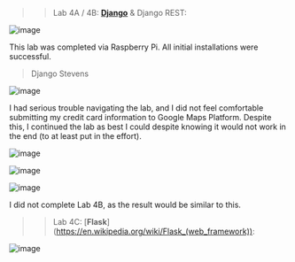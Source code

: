 >> Lab 4A / 4B: [**Django**](https://en.wikipedia.org/wiki/Django_(web_framework)) & Django REST:

![image](https://user-images.githubusercontent.com/39775736/236641153-c3ecc4f8-4c93-4cdd-8b3b-1f9a665976a1.png)

This lab was completed via Raspberry Pi. All initial installations were successful.

> Django Stevens

![image](https://user-images.githubusercontent.com/39775736/236641330-d861a920-a742-48e8-915b-892976057e73.png)

I had serious trouble navigating the lab, and I did not feel comfortable submitting my credit card information to Google Maps Platform. Despite this, I continued the lab as best I could despite knowing it would not work in the end (to at least put in the effort).

![image](https://user-images.githubusercontent.com/39775736/236642152-2ebc7e22-51bd-4a02-9378-cd9ad1888fb8.png)

![image](https://user-images.githubusercontent.com/39775736/236642208-009dac19-6873-4946-99aa-e6adfc7eb18e.png)

![image](https://user-images.githubusercontent.com/39775736/236642264-02d1ce6b-0cc2-474e-8ad4-d578ed53cf3d.png)

I did not complete Lab 4B, as the result would be similar to this.

>> Lab 4C: [**Flask**] (https://en.wikipedia.org/wiki/Flask_(web_framework)):

![image](https://user-images.githubusercontent.com/39775736/236642414-8d6dd607-1cf9-4d00-9792-dab3688a8735.png)
